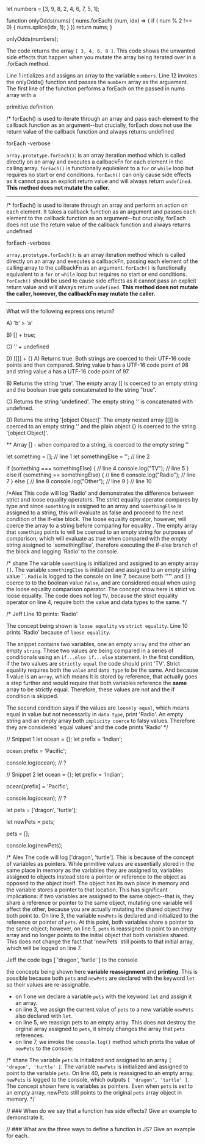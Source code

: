 let numbers = [3, 9, 8, 2, 4, 6, 7, 5, 1];

function onlyOdds(nums) {
  nums.forEach( (num, idx) => {
    if ( num % 2 !== 0) {
      nums.splice(idx, 1);
    }
  })
  return nums;
}

onlyOdds(numbers);

The code returns the array `[ 3, 4, 6, 8 ]`.
This code shows the unwanted side effects that happen when you mutate the array being iterated over in a .forEach method.

Line 1 intializes and assigns an array to the variable `numbers`.  Line 12 invokes the onlyOdds() function and passes the `numbers` array as the arguement.
The first line of the function performs a forEach on the passed in nums array with a 




primitive definition 

/*
forEach() is used to iterate through an array and pass each element to the callback function as an argument--but crucially, forEach does not use the return value of the callback function and always returns undefined


forEach -verbose

`array.prototype.forEach()`: is an array iteration method which is called directly on an array and executes a callbackFn for each element in the calling array. `forEach()` is functionally equivalent to a `for` or `while` loop but requires no start or end conditions.  `forEach()` can only cause side effects as it cannot pass an explicit return value and will always return `undefined`.  **This method does not mutate the caller.**

---

/*
forEach() is used to iterate through an array and perform an action on each element. It takes a callback function as an argument and passes each element to the callback function as an argument--but crucially, forEach does not use the return value of the callback function and always returns undefined


forEach -verbose

`array.prototype.forEach()`: is an array iteration method which is called directly on an array and executes a callbackFn, passing each element of the calling array to the callbackFn as an argument. `forEach()` is functionally equivalent to a `for` or `while` loop but requires no start or end conditions.  `forEach()` should be used to cause side effects as it cannot pass an explicit return value and will always return `undefined`.  **This method does not mutate the caller, however, the callbackFn may mutate the caller.**

---


What will the following expressions return?

A) 'b' > 'a'

B) [] + true;

C) '' + undefined

D) [[]] + {}
A) Returns true. Both strings are coerced to their UTF-16 code points and then compared. String value b has a UTF-16 code point of 98 and string value a has a UTF-16 code point of 97.

B) Returns the string 'true'. The empty array [] is coerced to an empty string and the boolean true gets concatenated to the string "true".

C) Returns the string 'undefined'. The empty string '' is concatenated with undefined.

D) Returns the string '[object Object]'. The empty nested array [[]] is coerced to an empty string '' and the plain object {} is coerced to the string '[object Object]'.


** Array [] - when compared to a string, is coerced to the empty string ''

let something = []; // line 1
let somethingElse = ''; // line 2

if (something === somethingElse) { // line 4
  console.log("TV");               // line 5
} else if (something == somethingElse) { // line 6
  console.log("Radio");                   // line 7
} else { // line 8
  console.log("Other"); // line 9
} // line 10

/*Alex
This code will log 'Radio' and demonstrates the difference between strict and loose equality operators. The strict equality operator compares by type and since `something` is assigned to an array and `somethingElse` is assigned to a string, this will evaluate as false and proceed to the next condition of the if-else block. The loose equality operator, however, will coerce the array to a string before comparing for equality . The empty array that `something` points to will be coerced to an empty string for purposes of comparison, which will evaluate as true when compared with the empty string assigned to `somethingElse', therefore executing the if-else branch of the block and logging 'Radio' to the console.

/* shane
The variable `something` is initialized and assigned to an empty array `[]`. The variable `somethingElse` is initialized and assigned to an empty string value ``.  `Radio` is logged to the console on line 7, because both '""' and `[]` coerce to to the boolean value `false`, and are considered equal when using the loose equality comparison operator.  The concept show here is strict vs loose equality.  The code does not log `TV`, because the strict equality operator on line 4, require both the value and data types to the same.
*/

/*
Jeff
Line 10 prints: 'Radio'

The concept being shown is `loose equality` vs `strict equality`.  Line 10 prints 'Radio' because of `loose equality`.

The snippet contains two variables, one an empty `array` and the other an empty `string`. These two values are being compared in a series of conditionals using an `if...else if...else` statement. In the first condition, if the two values are `strictly equal` the code should print 'TV'.  Strict equality requires both the `value` and `data type` to be the same.  And because 1 value is an `array`, which means it is stored by reference,  that actually goes a step further and would require that both variables reference the **same** array to be strictly equal.  Therefore, these values are not and the if condition is skipped.

The second condition says if the values are `loosely equal`, which means equal in value but not necessarily in `data type`, print 'Radio'.  An empty string and an empty array both `implicity coerce` to falsy values.  Therefore they are considered 'equal values' and the code prints 'Radio'
*/


// Snippet 1
let ocean = {};
let prefix = 'Indian';

ocean.prefix = 'Pacific';

console.log(ocean); // ?

// Snippet 2
let ocean = {};
let prefix = 'Indian';

ocean[prefix] = 'Pacific';

console.log(ocean); // ?





let pets = ['dragon', 'turtle'];

let newPets = pets;

pets = [];

console.log(newPets);

/*
Alex
The code will log ['dragon', 'turtle']. This is because of the concept of variables as pointers. While primitive values are essentially stored in the same place in memory as the variables they are assigned to, variables assigned to objects instead store a pointer or reference to the object as opposed to the object itself. The object has its own place in memory and the variable stores a pointer to that location. This has significant implications: if two variables are assigned to the same object--that is, they share a reference or pointer to the same object, mutating one variable will affect the other, because you are actually mutating the shared object they both point to. On line 3, the variable `newPets` is declared and initialized to the reference or pointer of `pets`. At this point, both variables share a pointer to the same object; however, on line 5, `pets` is reassigned to point to an empty array and no longer points to the initial object that both variables shared. This does not change the fact that 'newPets` still points to that initial array, which will be logged on line 7.


Jeff
the code logs [ 'dragon', 'turtle' ] to the console

the concepts being shown here **variable reassignment** and **printing**. 
This is possible because both `pets` and `newPets` are declared with the keyword `let` so their values are re-assignable. 

- on 1 one we declare a variable `pets` with the keyword `let` and assign it an array.
- on line 3, we assign the current value of `pets` to a new variable `newPets` also declared with `let`. 
- on line 5, we reassign pets to an empty array.  This does not destroy the orginal array assigned to `pets`, it simply changes the array that `pets` references.
- on line 7, we invoke the `console.log()` method which prints the value of `newPets` to the console. 

/* shane
The variable `pets` is initialized and assigned to an array `[ 'dragon', 'turtle' ]`.  The variable `newPets` is initialized and assigned to point to the variable `pets`.  On line 40, pets is reassigned to an empty array.  `newPets` is logged to the console, which outputs `[ 'dragon', 'turtle' ]`.  The concept shown here is variables as pointers.  Even when `pets` is set to an empty array, newPets still points to the original `pets` array object in memory.
*/


// ### When do we say that a function has side effects? Give an example to demonstrate it.

// ### What are the three ways to define a function in JS? Give an example for each.
